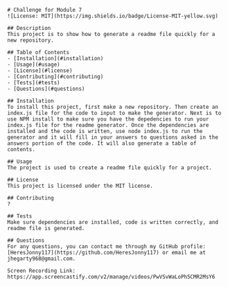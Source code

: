 
    # Challenge for Module 7
    ![License: MIT](https://img.shields.io/badge/License-MIT-yellow.svg)
  
    ## Description
    This project is to show how to generate a readme file quickly for a new repository.
  
    ## Table of Contents
    - [Installation](#installation)
    - [Usage](#usage)
    - [License](#license)
    - [Contributing](#contributing)
    - [Tests](#tests)
    - [Questions](#questions)
  
    ## Installation
    To install this project, first make a new repository. Then create an index.js file for the code to input to make the generator. Next is to use NPM install to make sure you have the depedencies to run your index.js file for the readme generator. Once the dependencies are installed and the code is written, use node index.js to run the generator and it will fill in your answers to questions asked in the answers portion of the code. It will also generate a table of contents. 
  
    ## Usage
    The project is used to create a readme file quickly for a project.
  
    ## License
    This project is licensed under the MIT license.
  
    ## Contributing
    ?
  
    ## Tests
    Make sure dependencies are installed, code is written correctly, and readme file is generated.
  
    ## Questions
    For any questions, you can contact me through my GitHub profile: [HeresJonny117](https://github.com/HeresJonny117) or email me at jhegarty968@gmail.com.
    
    Screen Recording Link: https://app.screencastify.com/v2/manage/videos/PwVSvWaLoPh5CMR2MsY6